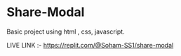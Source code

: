 # Share-Modal
Basic project using html , css, javascript.


LIVE LINK :-  https://replit.com/@Soham-SS1/share-modal
